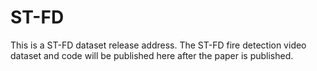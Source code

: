 # ST-FD
This is a ST-FD dataset release address. The ST-FD fire detection video dataset and code will be published here after the paper is published.
